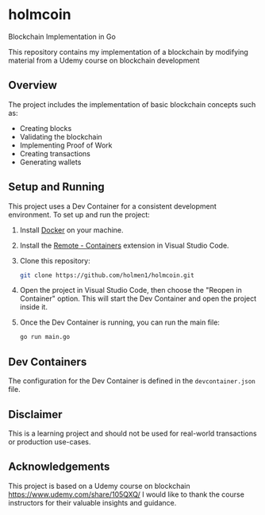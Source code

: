 # holmcoin
Blockchain Implementation in Go

This repository contains my implementation of a blockchain by modifying material from a Udemy course on blockchain development

## Overview

The project includes the implementation of basic blockchain concepts such as:

- Creating blocks
- Validating the blockchain
- Implementing Proof of Work
- Creating transactions
- Generating wallets

## Setup and Running

This project uses a Dev Container for a consistent development environment. To set up and run the project:

1. Install [Docker](https://www.docker.com/products/docker-desktop) on your machine.

2. Install the [Remote - Containers](https://marketplace.visualstudio.com/items?itemName=ms-vscode-remote.remote-containers) extension in Visual Studio Code.

3. Clone this repository:

    ```bash
    git clone https://github.com/holmen1/holmcoin.git
    ```

4. Open the project in Visual Studio Code, then choose the "Reopen in Container" option. This will start the Dev Container and open the project inside it.

5. Once the Dev Container is running, you can run the main file:

    ```bash
    go run main.go
    ```


## Dev Containers

The configuration for the Dev Container is defined in the `devcontainer.json` file.


## Disclaimer
This is a learning project and should not be used for real-world transactions or production use-cases.

## Acknowledgements
This project is based on a Udemy course on blockchain  https://www.udemy.com/share/105QXQ/ I would like to thank the course instructors for their valuable insights and guidance.